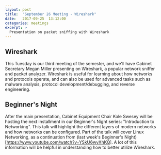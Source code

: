 ```yaml
---
layout: post
title:  "September 26 Meeting - Wireshark"
date:   2017-09-25  13:12:00
categories: meetings
excerpt: >
  Presentation on packet sniffing with Wireshark
---
```

Wireshark
-------------------
This Tuesday is our third meeting of the semester, and we'll have Cabinet Secretary Megan Miller presenting on Wireshark, a popular network sniffer and packet analyzer. Wireshark is 
useful for learning about how networks and protocols operate, and can also be used for advanced tasks such as malware analysis, protocol development/debugging, and reverse engineering.

Beginner's Night
--
After the main presentation, Cabinet Equipment Chair Kole Swesey will be hosting the next installment in our Beginner's Night series: "Introduction to Networking". This talk will
highlight the different layers of modern networks and how networks can be configured. Part of the talk will cover Linux Networking, as a continuation from (last week's Beginner's Night)[https://www.youtube.com/watch?v=YSkU6wvXhKQ].
A lot of this information will be helpful in understanding how to better utilize Wireshark.
